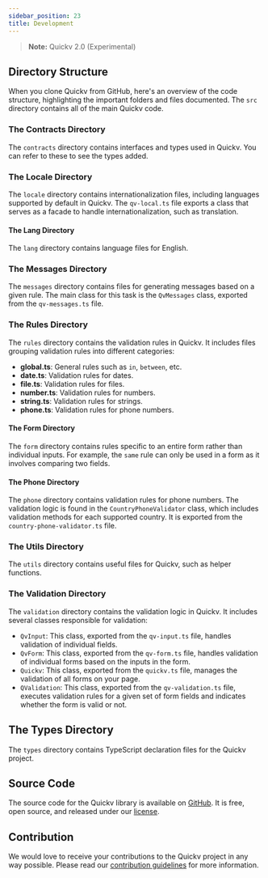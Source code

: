 ```yaml
---
sidebar_position: 23
title: Development
---
```

> **Note:** Quickv 2.0 (Experimental)

## Directory Structure
When you clone Quickv from GitHub, here's an overview of the code structure, highlighting the important folders and files documented. The `src` directory contains all of the main Quickv code.

### The **Contracts** Directory

The `contracts` directory contains interfaces and types used in Quickv. You can refer to these to see the types added.

### The **Locale** Directory

The `locale` directory contains internationalization files, including languages supported by default in Quickv. The `qv-local.ts` file exports a class that serves as a facade to handle internationalization, such as translation.

#### The **Lang** Directory

The `lang` directory contains language files for English.

### The **Messages** Directory

The `messages` directory contains files for generating messages based on a given rule. The main class for this task is the `QvMessages` class, exported from the `qv-messages.ts` file.

### The **Rules** Directory

The `rules` directory contains the validation rules in Quickv. It includes files grouping validation rules into different categories:
- **global.ts**: General rules such as `in`, `between`, etc.
- **date.ts**: Validation rules for dates.
- **file.ts**: Validation rules for files.
- **number.ts**: Validation rules for numbers.
- **string.ts**: Validation rules for strings.
- **phone.ts**: Validation rules for phone numbers.

#### The **Form** Directory

The `form` directory contains rules specific to an entire form rather than individual inputs. For example, the `same` rule can only be used in a form as it involves comparing two fields.

#### The **Phone** Directory

The `phone` directory contains validation rules for phone numbers. The validation logic is found in the `CountryPhoneValidator` class, which includes validation methods for each supported country. It is exported from the `country-phone-validator.ts` file.

### The **Utils** Directory

The `utils` directory contains useful files for Quickv, such as helper functions.

### The **Validation** Directory

The `validation` directory contains the validation logic in Quickv. It includes several classes responsible for validation:
- `QvInput`: This class, exported from the `qv-input.ts` file, handles validation of individual fields.
- `QvForm`: This class, exported from the `qv-form.ts` file, handles validation of individual forms based on the inputs in the form.
- `Quickv`: This class, exported from the `quickv.ts` file, manages the validation of all forms on your page.
- `QValidation`: This class, exported from the `qv-validation.ts` file, executes validation rules for a given set of form fields and indicates whether the form is valid or not.

## The **Types** Directory

The `types` directory contains TypeScript declaration files for the Quickv project.

## Source Code

The source code for the Quickv library is available on [GitHub](https://github.com/quick-v/quickv). It is free, open source, and released under our [license](/docs/license).

## Contribution

We would love to receive your contributions to the Quickv project in any way possible. Please read our [contribution guidelines](/docs/contribution) for more information.